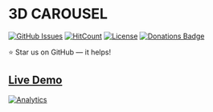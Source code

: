 # 3D CAROUSEL

[![GitHub Issues](https://img.shields.io/badge/contributions-welcome-brightgreen.svg?style=flat)](https://github.com/alikinvv/3d-carousel/issues)  [![HitCount](http://hits.dwyl.com/alikinvv/3d-carousel.svg)](http://hits.dwyl.com/alikinvv/3d-carousel)  [![License](https://img.shields.io/badge/license-MIT-blue.svg)](https://opensource.org/licenses/MIT)  [![Donations Badge](https://yourdonation.rocks/images/badge.svg)](https://www.paypal.me/alikinvv)

:star: Star us on GitHub — it helps!

## [Live Demo](https://alikinvv.github.io/3d-carousel/build)

[![Analytics](https://ga-beacon.appspot.com/UA-31485994-5/3d-carousel-repo)](https://github.com/alikinvv/3d-carousel)
